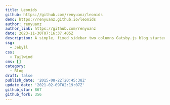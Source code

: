 ```yaml
---
title: Leonids
github: https://github.com/renyuanz/leonids
demo: https://renyuanz.github.io/leonids
author: renyuanz
author_link: https://github.com/renyuanz
date: 2023-11-30T07:16:37.405Z
description: A simple, fixed sidebar two columns Gatsby.js blog starter.
ssg:
  - Jekyll
css:
  - Tailwind
cms: []
category:
  - Blog
draft: false
publish_date: '2015-08-22T20:45:38Z'
update_date: '2021-02-09T02:19:07Z'
github_star: 867
github_fork: 356
---
```

